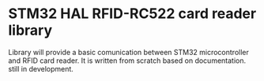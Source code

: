 # STM32 HAL RFID-RC522 card reader library
Library will provide a basic comunication between STM32 microcontroller and RFID card reader. It is written from scratch based on documentation.
still in development.
